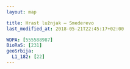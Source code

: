 ```yaml
---
layout: map

title: Hrast lužnjak – Smederevo
last_modified_at: 2018-05-21T22:45:17+02:00

WDPA: [555588987]
BioRaS: [231]
geoSrbija:
  L1_182: [22]
---
```

